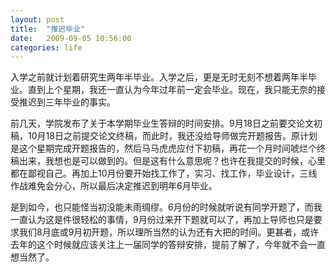 ```yaml
---
layout: post
title:  "推迟毕业"
date:   2009-09-05 10:56:00
categories: life
---
```


入学之前就计划着研究生两年半毕业。入学之后，更是无时无刻不想着两年半毕业。直到上个星期，我还一直认为今年过年前一定会毕业。现在，我只能无奈的接受推迟到三年毕业的事实。

前几天，学院发布了关于本学期毕业生答辩的时间安排。9月18日之前要交论文初稿，10月18日之前提交论文终稿，而此时，我还没给导师做完开题报告。原计划是这个星期完成开题报告的，然后马马虎虎应付下初稿，再花一个月时间唬烂个终稿出来，我想也是可以做到的。但是这有什么意思呢？也许在我提交的时候，心里都在鄙视自己。再加上10月份要开始找工作了，实习、找工作，毕业设计，三线作战难免会分心，所以最后决定推迟到明年6月毕业。

是到如今，也只能怪当初没能未雨绸缪。6月份的时候就听说有同学开题了，而我一直认为这是件很轻松的事情，9月份过来开下题就可以了，再加上导师也只是要求我们8月底或9月初开题，所以理所当然的认为还有大把的时间。更甚者，或许去年的这个时候就应该关注上一届同学的答辩安排，提前了解了，今年就不会一直想当然了。

